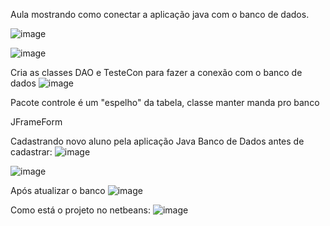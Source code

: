 Aula mostrando como conectar a aplicação java com o banco de dados.

![image](https://github.com/raianecj/ltpoo-java/assets/39846447/4eb8aba3-dab5-4514-95dc-3ecddc494e7e)

![image](https://github.com/raianecj/ltpoo-java/assets/39846447/a8c08611-99a2-44e1-bf2d-07181e05a389)

Cria as classes DAO e TesteCon para fazer a conexão com o banco de dados
![image](https://github.com/raianecj/ltpoo-java/assets/39846447/6e6db556-b107-48c6-8e7c-22e2864b3db3)

Pacote controle é um "espelho" da tabela, classe manter manda pro banco

JFrameForm

Cadastrando novo aluno pela aplicação Java
Banco de Dados antes de cadastrar:
![image](https://github.com/raianecj/ltpoo-java/assets/39846447/d0787f63-8896-424e-9453-0d6c3c6fdf67)

![image](https://github.com/raianecj/ltpoo-java/assets/39846447/2bd1e1cc-389d-4605-a99e-314c1aebda3c)

Após atualizar o banco
![image](https://github.com/raianecj/ltpoo-java/assets/39846447/f51b93ab-09d8-4368-bc43-914f766a99cf)

Como está o projeto no netbeans:
![image](https://github.com/raianecj/ltpoo-java/assets/39846447/1460faa3-d2a9-4fd0-b101-f3a1b95bd2e3)
